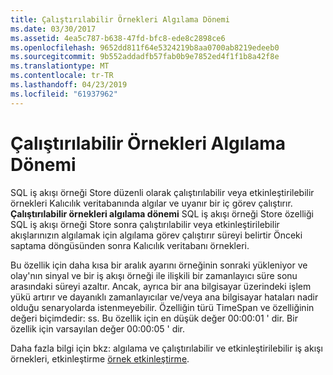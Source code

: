 ```yaml
---
title: Çalıştırılabilir Örnekleri Algılama Dönemi
ms.date: 03/30/2017
ms.assetid: 4ea5c787-b638-47fd-bfc8-ede8c2898ce6
ms.openlocfilehash: 9652dd811f64e5324219b8aa0700ab8219edeeb0
ms.sourcegitcommit: 9b552addadfb57fab0b9e7852ed4f1f1b8a42f8e
ms.translationtype: MT
ms.contentlocale: tr-TR
ms.lasthandoff: 04/23/2019
ms.locfileid: "61937962"
---
```

# <a name="runnable-instances-detection-period"></a>Çalıştırılabilir Örnekleri Algılama Dönemi
SQL iş akışı örneği Store düzenli olarak çalıştırılabilir veya etkinleştirilebilir örnekleri Kalıcılık veritabanında algılar ve uyanır bir iç görev çalıştırır. **Çalıştırılabilir örnekleri algılama dönemi** SQL iş akışı örneği Store özelliği SQL iş akışı örneği Store sonra çalıştırılabilir veya etkinleştirilebilir akışlarınızın algılamak için algılama görev çalıştırır süreyi belirtir Önceki saptama döngüsünden sonra Kalıcılık veritabanı örnekleri.  
  
 Bu özellik için daha kısa bir aralık ayarını örneğinin sonraki yükleniyor ve olay'nın sinyal ve bir iş akışı örneği ile ilişkili bir zamanlayıcı süre sonu arasındaki süreyi azaltır. Ancak, ayrıca bir ana bilgisayar üzerindeki işlem yükü artırır ve dayanıklı zamanlayıcılar ve/veya ana bilgisayar hataları nadir olduğu senaryolarda istenmeyebilir. Özelliğin türü TimeSpan ve özelliğinin değeri biçimdedir: ss. Bu özellik için en düşük değer 00:00:01 ' dir. Bir özellik için varsayılan değer 00:00:05 ' dir.  
  
 Daha fazla bilgi için bkz: algılama ve çalıştırılabilir ve etkinleştirilebilir iş akışı örnekleri, etkinleştirme [örnek etkinleştirme](instance-activation.md).
